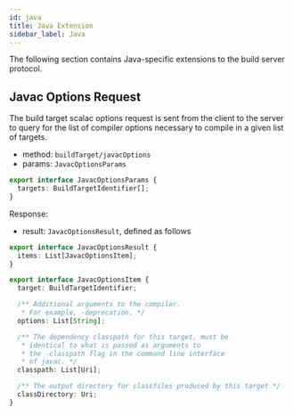 ```yaml
---
id: java
title: Java Extension
sidebar_label: Java
---
```


The following section contains Java-specific extensions to the build server
protocol.

## Javac Options Request

The build target scalac options request is sent from the client to the server to
query for the list of compiler options necessary to compile in a given list of
targets.

- method: `buildTarget/javacOptions`
- params: `JavacOptionsParams`

```ts
export interface JavacOptionsParams {
  targets: BuildTargetIdentifier[];
}
```

Response:

- result: `JavacOptionsResult`, defined as follows

```ts
export interface JavacOptionsResult {
  items: List[JavacOptionsItem];
}

export interface JavacOptionsItem {
  target: BuildTargetIdentifier;

  /** Additional arguments to the compiler.
   * For example, -deprecation. */
  options: List[String];

  /** The dependency classpath for this target, must be
   * identical to what is passed as arguments to
   * the -classpath flag in the command line interface
   * of javac. */
  classpath: List[Uri];

  /** The output directory for classfiles produced by this target */
  classDirectory: Uri;
}
```
